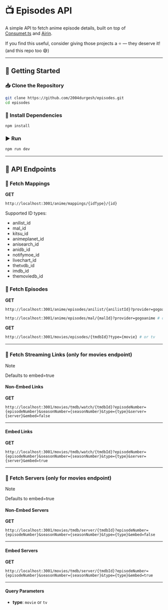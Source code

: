 # 📺 Episodes API

A simple API to fetch anime episode details, built on top of  
[Consumet.ts](https://github.com/consumet/consumet.ts) and [Airin](https://github.com/aniplaynow/airin).

If you find this useful, consider giving those projects a ⭐ — they deserve it! (and this repo too 😅)

---

## 🚀 Getting Started

### 📥 Clone the Repository

```sh
git clone https://github.com/2004durgesh/episodes.git
cd episodes
```

### 🔧 Install Dependencies

```sh
npm install
```

### ▶️ Run

```sh
npm run dev
```

---

## 📡 API Endpoints

### 🎯 Fetch Mappings

**GET**

```sh
http://localhost:3001/anime/mappings/{idType}/{id}
```

Supported ID types:
- anilist_id
- mal_id
- kitsu_id
- animeplanet_id
- anisearch_id
- anidb_id
- notifymoe_id
- livechart_id
- thetvdb_id
- imdb_id
- themoviedb_id

### 🎯 Fetch Episodes

**GET**

```sh
http://localhost:3001/anime/episodes/anilist/{anilistId}?provider=gogoanime # or zoro | animekai
```

```sh
http://localhost:3001/anime/episodes/mal/{malId}?provider=gogoanime # or zoro | animekai
```

**GET**

```sh
http://localhost:3001/movies/episodes/{tmdbId}?type={movie} # or tv
```

---

### 🎯 Fetch Streaming Links (only for movies endpoint)
> [!NOTE]  
> Defaults to embed=true 

#### Non-Embed Links
**GET**

```
http://localhost:3001/movies/tmdb/watch/{tmdbId}?episodeNumber={episodeNumber}&seasonNumber={seasonNumber}&type={type}&server={server}&embed=false
```
---

#### Embed Links
**GET**

```
http://localhost:3001/movies/tmdb/watch/{tmdbId}?episodeNumber={episodeNumber}&seasonNumber={seasonNumber}&type={type}&server={server}&embed=true
```
---

### 🎯 Fetch Servers (only for movies endpoint)
> [!NOTE]  
> Defaults to embed=true 

#### Non-Embed Servers
**GET**

```
http://localhost:3001/movies/tmdb/server/{tmdbId}?episodeNumber={episodeNumber}&seasonNumber={seasonNumber}&type={type}&embed=false
```
---

#### Embed Servers
**GET**

```
http://localhost:3001/movies/tmdb/server/{tmdbId}?episodeNumber={episodeNumber}&seasonNumber={seasonNumber}&type={type}&embed=true
```
---


#### Query Parameters

- **type**: `movie` or `tv`